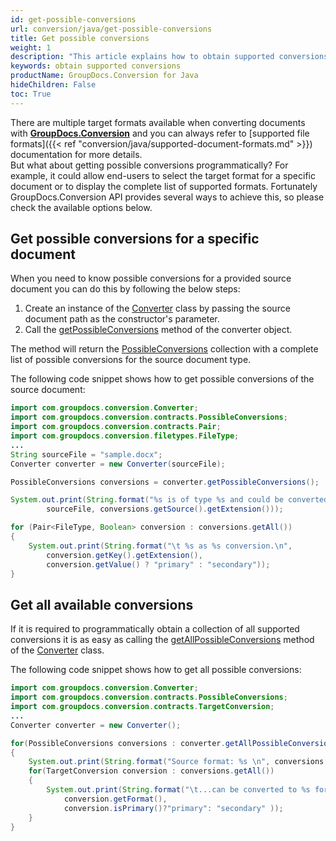 ```yaml
---
id: get-possible-conversions
url: conversion/java/get-possible-conversions
title: Get possible conversions
weight: 1
description: "This article explains how to obtain supported conversions when converting documents with GroupDocs.Conversion within your Java applications"
keywords: obtain supported conversions
productName: GroupDocs.Conversion for Java
hideChildren: False
toc: True
---
```

There are multiple target formats available when converting documents with **[GroupDocs.Conversion](https://products.groupdocs.com/conversion/java)** and you can always refer to [supported file formats]({{< ref "conversion/java/supported-document-formats.md" >}}) documentation for more details.  
But what about getting possible conversions programmatically? For example, it could allow end-users to select the target format for a specific document or to display the complete list of supported formats. 
Fortunately GroupDocs.Conversion API provides several ways to achieve this, so please check the available options below.

## Get possible conversions for a specific document

When you need to know possible conversions for a provided source document you can do this by following the below steps:

1.   Create an instance of the [Converter](https://reference.groupdocs.com/java/conversion/com.groupdocs.conversion/Converter) class by passing the source document path as the constructor's parameter.
2.   Call the [getPossibleConversions](https://reference.groupdocs.com/java/conversion/com.groupdocs.conversion/Converter#getPossibleConversions()) method of the converter object.

The method will return the [PossibleConversions](https://reference.groupdocs.com/conversion/java/com.groupdocs.conversion.contracts/possibleconversions/) collection with a complete list of possible conversions for the source document type.

The following code snippet shows how to get possible conversions of the source document:

```java
import com.groupdocs.conversion.Converter;
import com.groupdocs.conversion.contracts.PossibleConversions;
import com.groupdocs.conversion.contracts.Pair;
import com.groupdocs.conversion.filetypes.FileType;
...
String sourceFile = "sample.docx";
Converter converter = new Converter(sourceFile);

PossibleConversions conversions = converter.getPossibleConversions();

System.out.print(String.format("%s is of type %s and could be converted to:\n",
        sourceFile, conversions.getSource().getExtension()));

for (Pair<FileType, Boolean> conversion : conversions.getAll()) 
{
    System.out.print(String.format("\t %s as %s conversion.\n", 
        conversion.getKey().getExtension(),
        conversion.getValue() ? "primary" : "secondary"));
}
```
## Get all available conversions 

If it is required to programmatically obtain a collection of all supported conversions it is as easy as calling the [getAllPossibleConversions](https://reference.groupdocs.com/conversion/java/com.groupdocs.conversion/converter/#getAllPossibleConversions--) method of the [Converter](https://reference.groupdocs.com/conversion/java/com.groupdocs.conversion/converter/) class.

The following code snippet shows how to get all possible conversions:
```java
import com.groupdocs.conversion.Converter;
import com.groupdocs.conversion.contracts.PossibleConversions;
import com.groupdocs.conversion.contracts.TargetConversion;
...
Converter converter = new Converter();

for(PossibleConversions conversions : converter.getAllPossibleConversions())
{
    System.out.print(String.format("Source format: %s \n", conversions.getSource().getDescription() ));
    for(TargetConversion conversion : conversions.getAll())
    {
        System.out.print(String.format("\t...can be converted to %s format as %s conversion.\n",
            conversion.getFormat(),
            conversion.isPrimary()?"primary": "secondary" ));
    }
}
```